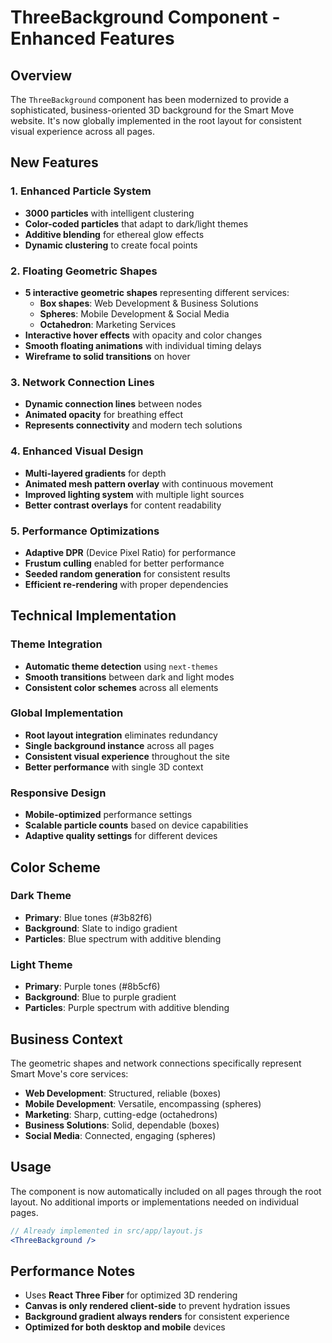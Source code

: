 # ThreeBackground Component - Enhanced Features

## Overview
The `ThreeBackground` component has been modernized to provide a sophisticated, business-oriented 3D background for the Smart Move website. It's now globally implemented in the root layout for consistent visual experience across all pages.

## New Features

### 1. **Enhanced Particle System**
- **3000 particles** with intelligent clustering
- **Color-coded particles** that adapt to dark/light themes
- **Additive blending** for ethereal glow effects
- **Dynamic clustering** to create focal points

### 2. **Floating Geometric Shapes**
- **5 interactive geometric shapes** representing different services:
  - **Box shapes**: Web Development & Business Solutions
  - **Spheres**: Mobile Development & Social Media
  - **Octahedron**: Marketing Services
- **Interactive hover effects** with opacity and color changes
- **Smooth floating animations** with individual timing delays
- **Wireframe to solid transitions** on hover

### 3. **Network Connection Lines**
- **Dynamic connection lines** between nodes
- **Animated opacity** for breathing effect
- **Represents connectivity** and modern tech solutions

### 4. **Enhanced Visual Design**
- **Multi-layered gradients** for depth
- **Animated mesh pattern overlay** with continuous movement
- **Improved lighting system** with multiple light sources
- **Better contrast overlays** for content readability

### 5. **Performance Optimizations**
- **Adaptive DPR** (Device Pixel Ratio) for performance
- **Frustum culling** enabled for better performance
- **Seeded random generation** for consistent results
- **Efficient re-rendering** with proper dependencies

## Technical Implementation

### Theme Integration
- **Automatic theme detection** using `next-themes`
- **Smooth transitions** between dark and light modes
- **Consistent color schemes** across all elements

### Global Implementation
- **Root layout integration** eliminates redundancy
- **Single background instance** across all pages
- **Consistent visual experience** throughout the site
- **Better performance** with single 3D context

### Responsive Design
- **Mobile-optimized** performance settings
- **Scalable particle counts** based on device capabilities
- **Adaptive quality settings** for different devices

## Color Scheme

### Dark Theme
- **Primary**: Blue tones (#3b82f6)
- **Background**: Slate to indigo gradient
- **Particles**: Blue spectrum with additive blending

### Light Theme
- **Primary**: Purple tones (#8b5cf6)
- **Background**: Blue to purple gradient
- **Particles**: Purple spectrum with additive blending

## Business Context
The geometric shapes and network connections specifically represent Smart Move's core services:
- **Web Development**: Structured, reliable (boxes)
- **Mobile Development**: Versatile, encompassing (spheres)
- **Marketing**: Sharp, cutting-edge (octahedrons)
- **Business Solutions**: Solid, dependable (boxes)
- **Social Media**: Connected, engaging (spheres)

## Usage
The component is now automatically included on all pages through the root layout. No additional imports or implementations needed on individual pages.

```jsx
// Already implemented in src/app/layout.js
<ThreeBackground />
```

## Performance Notes
- Uses **React Three Fiber** for optimized 3D rendering
- **Canvas is only rendered client-side** to prevent hydration issues
- **Background gradient always renders** for consistent experience
- **Optimized for both desktop and mobile** devices
